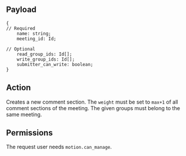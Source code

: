 ## Payload
```
{
// Required
    name: string;
    meeting_id: Id;

// Optional
    read_group_ids: Id[];
    write_group_ids: Id[];
    submitter_can_write: boolean;
}
```

## Action
Creates a new comment section. The `weight` must be set to `max+1` of all comment sections of the meeting. The given groups must belong to the same meeting.

## Permissions
The request user needs `motion.can_manage`.
